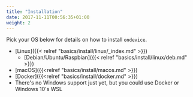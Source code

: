 ```yaml
---
title: "Installation"
date: 2017-11-11T00:56:35+01:00
weight: 2
---
```


Pick your OS below for details on how to install `ondevice`.

- [Linux]({{< relref "basics/install/linux/_index.md" >}})
  - [Debian/Ubuntu/Raspbian]({{< relref "basics/install/linux/deb.md" >}})
- [macOS]({{<relref "basics/install/macos.md" >}})
- [Docker]({{<relref "basics/install/docker.md" >}})
- There's no Windows support just yet, but you could use Docker or Windows 10's WSL
